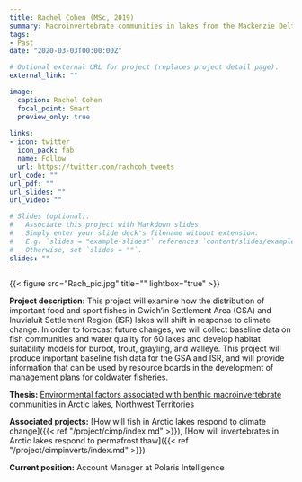 ```yaml
---
title: Rachel Cohen (MSc, 2019)
summary: Macroinvertebrate communities in lakes from the Mackenzie Delta Region
tags:
- Past
date: "2020-03-03T00:00:00Z"

# Optional external URL for project (replaces project detail page).
external_link: ""

image:
  caption: Rachel Cohen
  focal_point: Smart
  preview_only: true
   
links:
- icon: twitter
  icon_pack: fab
  name: Follow
  url: https://twitter.com/rachcoh_tweets
url_code: ""
url_pdf: ""
url_slides: ""
url_video: ""

# Slides (optional).
#   Associate this project with Markdown slides.
#   Simply enter your slide deck's filename without extension.
#   E.g. `slides = "example-slides"` references `content/slides/example-slides.md`.
#   Otherwise, set `slides = ""`.
slides: ""
---
```


{{< figure src="Rach_pic.jpg" title="" lightbox="true" >}}

**Project description:**
This project will examine how the distribution of important food and sport fishes in Gwich’in Settlement Area (GSA) and Inuvialuit Settlement Region (ISR) lakes will shift in response to climate change. In order to forecast future changes, we will collect baseline data on fish communities and water quality for 60 lakes and develop habitat suitability models for burbot, trout, grayling, and walleye. This project will produce important baseline fish data for the GSA and ISR, and will provide information that can be used by resource boards in the development of management plans for coldwater fisheries.

**Thesis:** [Environmental factors associated with benthic macroinvertebrate communities in Arctic lakes, Northwest Territories](https://scholars.wlu.ca/etd/2232/)

**Associated projects:** [How will fish in Arctic lakes respond to climate change]({{< ref "/project/cimp/index.md" >}}), [How will invertebrates in Arctic lakes respond to permafrost thaw]({{< ref "/project/cimpinverts/index.md" >}})

**Current position:** Account Manager at Polaris Intelligence
